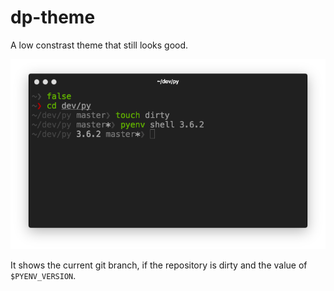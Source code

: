# dp-theme

A low constrast theme that still looks good.

<img src="screenshot.png" width="733">

It shows the current git branch, if the repository is dirty and the value of `$PYENV_VERSION`.